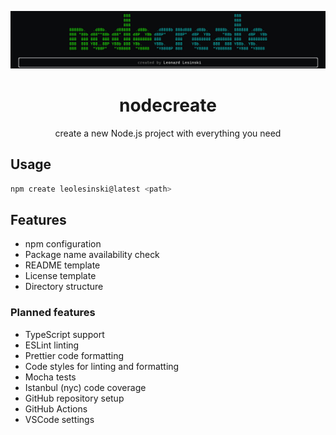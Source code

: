 <p align="center"><img src="./nodecreate.jpeg" alt="nodecreate logo"/></p>

<h1 align="center">nodecreate</h1>
<p align="center">create a new Node.js project with everything you need</p>


## Usage

```bash
npm create leolesinski@latest <path>
```

## Features

- npm configuration
- Package name availability check
- README template
- License template
- Directory structure

### Planned features

- TypeScript support
- ESLint linting
- Prettier code formatting
- Code styles for linting and formatting
- Mocha tests
- Istanbul (nyc) code coverage
- GitHub repository setup
- GitHub Actions
- VSCode settings